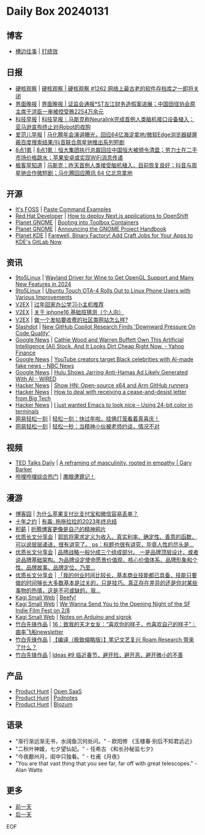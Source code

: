 # Daily Box 20240131

## 博客
- [槽边往事](https://www.hecaitou.com/) | [打绩效](https://www.hecaitou.com/2024/01/KPI.html)

## 日报
- [硬核观察](https://linux.cn/news/express/) | [硬核观察 | 硬核观察 #1262 网络上最古老的软件存档库之一即将关闭](https://linux.cn/article-16597-1.html?utm_source=rss&utm_medium=rss)
- [界面晚报](https://www.jiemian.com/lists/426.html) | [界面晚报 | 证监会通报*ST左江财务造假案进展；中国田径协会原主席于洪臣一审被控受贿2254万余元](https://www.jiemian.com/article/10750864.html)
- [科技早报](https://www.jiemian.com/lists/459.html) | [科技早报｜马斯克称Neuralink完成首例人类脑机接口设备植入；亚马逊宣布终止对iRobot的收购](https://www.jiemian.com/article/10746280.html)
- [爱范儿早报](https://www.ifanr.com/category/ifanrnews) | [马化腾年会演讲曝光，回应64亿海淀拿地/微软Edge浏览器疑屏蔽百度搜索结果/抖音联合周星驰推出系列短剧](https://www.ifanr.com/1574550)
- [8点1氪](https://36kr.com/user/5652071) | [8点1氪｜恒大集团执行总裁回应中国恒大被颁令清盘；劳力士在二手市场价格跳水；苹果安卓或实现WiFi消息传递](https://36kr.com/p/2626387862027395)
- [极客早知道](https://www.geekpark.net/column/74) | [马斯克：昨天首例人类接受脑机植入，目前恢复良好；抖音与周星驰合作微短剧；马化腾回应腾讯 64 亿北京拿地](https://www.geekpark.net/news/330961)

## 开源
- [It's FOSS](https://itsfoss.com/) | [Paste Command Examples](https://itsfoss.com/paste-command/)
- [Red Hat Developer](https://developers.redhat.com/) | [How to deploy Next.js applications to OpenShift](https://developers.redhat.com/articles/2024/01/30/how-deploy-nextjs-applications-openshift)
- [Planet GNOME](https://planet.gnome.org/) | [Booting into Toolbox Containers](https://blog.sebastianwick.net/posts/booting-into-toolbox-containers/)
- [Planet GNOME](https://planet.gnome.org/) | [Announcing the GNOME Project Handbook](https://blogs.gnome.org/aday/2024/01/30/announcing-the-gnome-project-handbook/)
- [Planet KDE](https://planet.kde.org/) | [Farewell, Binary Factory! Add Craft Jobs for Your Apps to KDE's GitLab Now](https://blogs.kde.org/2024/01/30/farewell-binary-factory-add-craft-jobs-your-apps-kdes-gitlab-now?utm_source=atom_feed)

## 资讯
- [9to5Linux](https://9to5linux.com/) | [Wayland Driver for Wine to Get OpenGL Support and Many New Features in 2024](https://9to5linux.com/wayland-driver-for-wine-to-get-opengl-support-and-many-new-features-in-2024)
- [9to5Linux](https://9to5linux.com/) | [Ubuntu Touch OTA-4 Rolls Out to Linux Phone Users with Various Improvements](https://9to5linux.com/ubuntu-touch-ota-4-rolls-out-to-linux-phone-users-with-various-improvements)
- [V2EX](https://www.v2ex.com/) | [过年回家办公学习小主机推荐](https://www.v2ex.com/t/1012703)
- [V2EX](https://www.v2ex.com/) | [关于 iphone16 基础班猜测（个人向）](https://www.v2ex.com/t/1012694)
- [V2EX](https://www.v2ex.com/) | [做一个发帖要收费的社区类网站怎么样?](https://www.v2ex.com/t/1012683)
- [Slashdot](https://developers.slashdot.org/) | [New GitHub Copilot Research Finds 'Downward Pressure On Code Quality'](https://developers.slashdot.org/story/24/01/30/153247/new-github-copilot-research-finds-downward-pressure-on-code-quality?utm_source=rss1.0mainlinkanon&utm_medium=feed)
- [Google News](https://news.google.com/topics/CAAqJggKIiBDQkFTRWdvSUwyMHZNRGRqTVhZU0FtVnVHZ0pWVXlnQVAB/sections/CAQiQ0NCQVNMQW9JTDIwdk1EZGpNWFlTQW1WdUdnSlZVeUlOQ0FRYUNRb0hMMjB2TUcxcmVpb0pFZ2N2YlM4d2JXdDZLQUEqKggAKiYICiIgQ0JBU0Vnb0lMMjB2TURkak1YWVNBbVZ1R2dKVlV5Z0FQAVAB) | [Cathie Wood and Warren Buffett Own This Artificial Intelligence (AI) Stock. And It Looks Dirt Cheap Right Now. - Yahoo Finance](https://news.google.com/rss/articles/CBMiTGh0dHBzOi8vZmluYW5jZS55YWhvby5jb20vbmV3cy9jYXRoaWUtd29vZC13YXJyZW4tYnVmZmV0dC1vd24tMDkwNTAwNzkxLmh0bWzSAQA?oc=5)
- [Google News](https://news.google.com/topics/CAAqJggKIiBDQkFTRWdvSUwyMHZNRGRqTVhZU0FtVnVHZ0pWVXlnQVAB/sections/CAQiQ0NCQVNMQW9JTDIwdk1EZGpNWFlTQW1WdUdnSlZVeUlOQ0FRYUNRb0hMMjB2TUcxcmVpb0pFZ2N2YlM4d2JXdDZLQUEqKggAKiYICiIgQ0JBU0Vnb0lMMjB2TURkak1YWVNBbVZ1R2dKVlV5Z0FQAVAB) | [YouTube creators target Black celebrities with AI-made fake news - NBC News](https://news.google.com/rss/articles/CBMiZmh0dHBzOi8vd3d3Lm5iY25ld3MuY29tL3RlY2gvbWlzaW5mb3JtYXRpb24vYWktZGVlcGZha2UtZmFrZS1uZXdzLXlvdXR1YmUtYmxhY2stY2VsZWJyaXRpZXMtcmNuYTEzMzM2ONIBK2h0dHBzOi8vd3d3Lm5iY25ld3MuY29tL25ld3MvYW1wL3JjbmExMzMzNjg?oc=5)
- [Google News](https://news.google.com/topics/CAAqJggKIiBDQkFTRWdvSUwyMHZNRGRqTVhZU0FtVnVHZ0pWVXlnQVAB/sections/CAQiQ0NCQVNMQW9JTDIwdk1EZGpNWFlTQW1WdUdnSlZVeUlOQ0FRYUNRb0hMMjB2TUcxcmVpb0pFZ2N2YlM4d2JXdDZLQUEqKggAKiYICiIgQ0JBU0Vnb0lMMjB2TURkak1YWVNBbVZ1R2dKVlV5Z0FQAVAB) | [Hulu Shows Jarring Anti-Hamas Ad Likely Generated With AI - WIRED](https://news.google.com/rss/articles/CBMiPWh0dHBzOi8vd3d3LndpcmVkLmNvbS9zdG9yeS9odWx1LWFudGktaGFtYXMtYWQtZ2VuZXJhdGl2ZS1haS_SAQA?oc=5)
- [Hacker News](https://news.ycombinator.com/front) | [Show HN: Open-source x64 and Arm GitHub runners](https://news.ycombinator.com/item?id=39191870)
- [Hacker News](https://news.ycombinator.com/front) | [How to deal with receiving a cease-and-desist letter from Big Tech](https://news.ycombinator.com/item?id=39190791)
- [Hacker News](https://news.ycombinator.com/front) | [I just wanted Emacs to look nice – Using 24-bit color in terminals](https://news.ycombinator.com/item?id=39189881)
- [网易轻松一刻](https://m.163.com/touch/exclusive/sub/qsyk) | [轻松一刻：快过年啦，挂俩灯笼看着真喜庆！](https://m.163.com/news/article/IPNIQFEC000181BR.html)
- [网易轻松一刻](https://m.163.com/touch/exclusive/sub/qsyk) | [轻松一秒：当精神小伙被老师约谈，情况不对](https://m.163.com/news/article/IPNINHSB000181BT.html)

## 视频
- [TED Talks Daily](https://www.ted.com/talks) | [A reframing of masculinity, rooted in empathy | Gary Barker](https://www.ted.com/talks/gary_barker_a_reframing_of_masculinity_rooted_in_empathy?rss)
- [哔哩哔哩综合热门](https://www.bilibili.com/v/popular/all/) | [鹰眼遭罪记！](https://b23.tv/BV1pp421Z7PM)

## 漫游
- [博客园](https://www.cnblogs.com/aggsite/headline) | [为什么苹果支付比支付宝和微信容易丢单？](https://www.cnblogs.com/ricklz/p/17993800)
- [十年之约](https://www.foreverblog.cn/feeds.html) | [有毒: 拖拖拉拉的2023年终总结](https://gaobiao.xyz/archives/91.html)
- [积薪](https://firewood.news/) | [折腾博客更像是自己的精神鸦片](https://koobai.com/tossblog/)
- [优质长文分享会](https://m.okjike.com/topics/56d2fabe7cb3331100467e2b) | [郭凯将需求定义为收入、真实利率、确定性、善意的函数，可以说层层递进，很有讲究了。 ps：标题也很有讲究，毕竟人性的尽头是...](https://mp.weixin.qq.com/s/rJMz7vBL8febfA_Y2eBCvQ)
- [优质长文分享会](https://m.okjike.com/topics/56d2fabe7cb3331100467e2b) | [品牌战略一般分成三个组成部分。 一是品牌顶层设计，或者说品牌基础架构。为品牌设定使命愿景价值观、核心价值体系、品牌形象和个性、品牌故事、品牌定位，乃至...](https://m.okjike.com/originalPosts/65b87ad06d9f190631ebc779)
- [优质长文分享会](https://m.okjike.com/topics/56d2fabe7cb3331100467e2b) | [「我的创业时间比较长，基本商业技能都已具备，技能只要做的时间够长大多数基本是过关的，只是技巧。真正存在差异的还是你对某些事物的热情，这是不可或缺的，我...](https://mp.weixin.qq.com/s/-yBlI-1gGZvgjfi8hxmzNA)
- [Kagi Small Web](https://kagi.com/smallweb) | [Beefy!](https://refarmer.ca/2024/01/30/beefy/)
- [Kagi Small Web](https://kagi.com/smallweb) | [We Wanna Send You to the Opening Night of the SF Indie Film Fest on 2/8](https://brokeassstuart.com/2024/01/30/we-wanna-send-you-to-the-opening-night-of-the-sf-indie-film-fest-on-2-8/)
- [Kagi Small Web](https://kagi.com/smallweb) | [Notes on Arduino and sigrok](https://newscrewdriver.com/2024/01/30/notes-on-arduino-and-sigrok/)
- [竹白先锋作品](https://www.zhubai.wiki/) | [16：致我的天才女友：“喜欢你的样子，也喜欢自己的样子”｜曲率飞船newsletter](https://open.zhubai.wiki/a/l/t/z/pl/warpdrive/2364105052345487360)
- [竹白先锋作品](https://www.zhubai.wiki/) | [【编译（极致缩略版）】笔记文艺复兴 Roam Research 带来了什么？](https://open.zhubai.wiki/a/l/t/z/pl/depykung/2364038703254495232)
- [竹白先锋作品](https://www.zhubai.wiki/) | [Ideas #9 临近春节，避开险，避开恶，避开微小的不善](https://open.zhubai.wiki/a/l/t/z/pl/workreview/2363966844810977280)

## 产品
- [Product Hunt](https://www.producthunt.com) | [Open SaaS](https://www.producthunt.com/posts/open-saas)
- [Product Hunt](https://www.producthunt.com) | [Podnotes](https://www.producthunt.com/posts/podnotes-2)
- [Product Hunt](https://www.producthunt.com) | [Blozum](https://www.producthunt.com/posts/blozum)

## 语录
- "渐行渐远渐无书，水阔鱼沉何处问。" - 欧阳修 《玉楼春·别后不知君远近》
- "二秋叶神媛，七夕望仙妃。" - 任希古 《和长孙秘监七夕》
- "今夜鄜州月，闺中只独看。" - 杜甫《月夜》
- "You are that vast thing that you see far, far off with great telescopes." - Alan Watts

## 更多
- [前一天](daily-box-20240130.md)
- [后一天](daily-box-20240201.md)

EOF